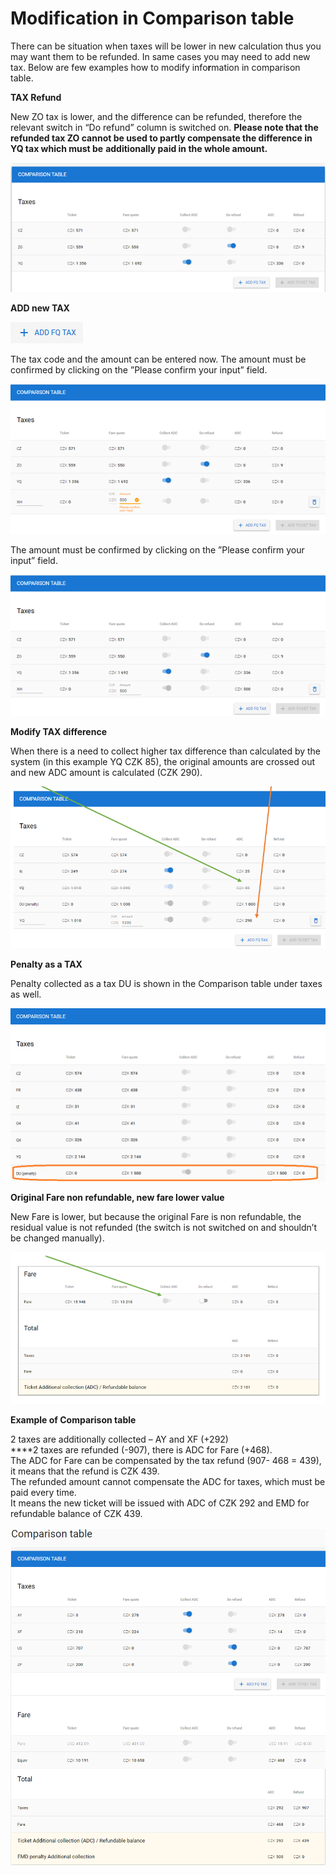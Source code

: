 # Modification in Comparison table

There can be situation when taxes will be lower in new calculation thus you may want them to be refunded. In same cases you may need to add new tax. Below are few examples how to modify info**r**mation in comparison table.

**TAX Refund**

New ZO tax is lower, and the difference can be refunded, therefore the relevant switch in “Do refund” column is switched on. **Please note that the refunded tax ZO cannot be used to partly compensate the difference in YQ tax which must be** **additionally paid in the whole amount.**

![](../../../.gitbook/assets/image%20%2898%29.png)

**ADD new TAX**

![&quot;ADD FQ TAX button is used in order to enter new tax which is not returned by the system.](../../../.gitbook/assets/image%20%28116%29.png)

The tax code and the amount can be entered now. The amount must be confirmed by clicking on the ”Please confirm your input” field.

![](../../../.gitbook/assets/image%20%28123%29.png)

The amount must be confirmed by clicking on the ”Please confirm your input” field.

![](../../../.gitbook/assets/image%20%28105%29.png)

**Modify TAX difference**

When there is a need to collect higher tax difference than calculated by the system \(in this example YQ CZK 85\), the original amounts are crossed out and new ADC amount is calculated \(CZK 290\).

![](../../../.gitbook/assets/image%20%2899%29.png)

**Penalty as a TAX**

Penalty collected as a tax DU is shown in the Comparison table under taxes as well.

![](../../../.gitbook/assets/image%20%28120%29.png)

**Original Fare non refundable, new fare lower value**

New Fare is lower, but because the original Fare is non refundable, the residual value is not refunded \(the switch is not switched on and shouldn’t be changed manually\).

![](../../../.gitbook/assets/image%20%28126%29.png)

**Example of Comparison table**

2 taxes are additionally collected – AY and XF \(+292\)  
****2 taxes are refunded \(-907\), there is ADC for Fare \(+468\).   
The ADC for Fare can be compensated by the tax refund \(907- 468 = 439\), it means that the refund is CZK 439.   
The refunded amount cannot compensate the ADC for taxes, which must be paid every time.   
It means the new ticket will be issued with ADC of CZK 292 and EMD for refundable balance of CZK 439.  
  


![](../../../.gitbook/assets/image%20%28117%29.png)

